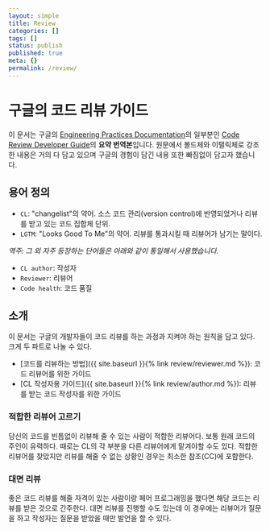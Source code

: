 ```yaml
---
layout: simple
title: Review
categories: []
tags: []
status: publish
published: true
meta: {}
permalink: /review/
---
```


# 구글의 코드 리뷰 가이드

이 문서는 구글의 [Engineering Practices Documentation](https://google.github.io/eng-practices/)의 일부분인 [Code Review Developer Guide](https://google.github.io/eng-practices/review/)의 **요약 번역본**입니다. 원문에서 볼드체와 이탤릭체로 강조한 내용은 거의 다 담고 있으며 구글의 경험이 담긴 내용 또한 빠짐없이 담고자 했습니다.

## 용어 정의
- `CL`: "changelist"의 약어. 소스 코드 관리(version control)에 반영되었거나 리뷰를 받고 있는 코드 집합체 단위.
- `LGTM`: "Looks Good To Me"의 약어. 리뷰를 통과시킬 때 리뷰어가 남기는 말이다.

*역주: 그 외 자주 등장하는 단어들은 아래와 같이 통일해서 사용했습니다.*
- `CL author`: 작성자
- `Reviewer`: 리뷰어
- `Code health`: 코드 품질

## 소개
이 문서는 구글의 개발자들이 코드 리뷰를 하는 과정과 지켜야 하는 원칙을 담고 있다. 크게 두 파트로 나눌 수 있다. 

- [코드를 리뷰하는 방법]({{ site.baseurl }}{% link review/reviewer.md %}): 코드 리뷰어를 위한 가이드
- [CL 작성자용 가이드]({{ site.baseurl }}{% link review/author.md %}): 리뷰를 받는 코드 작성자를 위한 가이드

### 적합한 리뷰어 고르기
당신의 코드를 빈틈없이 리뷰해 줄 수 있는 사람이 적합한 리뷰어다. 보통 원래 코드의 주인이 유력하다. 때로는 CL의 각 부분을 다른 리뷰어에게 맡겨야할 수도 있다. 적합한 리뷰어를 찾았지만 리뷰를 해줄 수 없는 상황인 경우는 최소한 참조(CC)에 포함한다.

### 대면 리뷰
좋은 코드 리뷰를 해줄 자격이 있는 사람이랑 페어 프로그래밍을 했다면 해당 코드는 리뷰를 받은 것으로 간주한다. 대면 리뷰를 진행할 수도 있는데 이 경우에는 리뷰어가 질문을 하고 작성자는 질문을 받았을 때만 발언을 할 수 있다.
